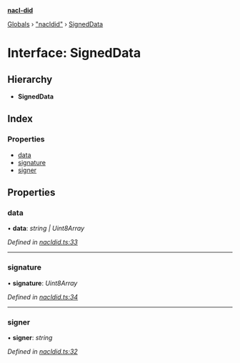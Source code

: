 **[nacl-did](../README.md)**

[Globals](../globals.md) › ["nacldid"](../modules/_nacldid_.md) › [SignedData](_nacldid_.signeddata.md)

# Interface: SignedData

## Hierarchy

* **SignedData**

## Index

### Properties

* [data](_nacldid_.signeddata.md#data)
* [signature](_nacldid_.signeddata.md#signature)
* [signer](_nacldid_.signeddata.md#signer)

## Properties

###  data

• **data**: *string | Uint8Array*

*Defined in [nacldid.ts:33](https://github.com/uport-project/nacl-did/blob/417d425/src/nacldid.ts#L33)*

___

###  signature

• **signature**: *Uint8Array*

*Defined in [nacldid.ts:34](https://github.com/uport-project/nacl-did/blob/417d425/src/nacldid.ts#L34)*

___

###  signer

• **signer**: *string*

*Defined in [nacldid.ts:32](https://github.com/uport-project/nacl-did/blob/417d425/src/nacldid.ts#L32)*